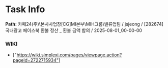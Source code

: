 # Task Info

**Path:** 카페24(주)\본사사업장\[CG]MI본부\MIH그룹\밸류업팀 / jsjeong / [282674] 국내광고 페이스북 환불 정산 _ 환불 금액 합의 / 2025-08-01_00-00-00

### WIKI
- ["https://wiki.simplexi.com/pages/viewpage.action?pageId=2722715934"]

